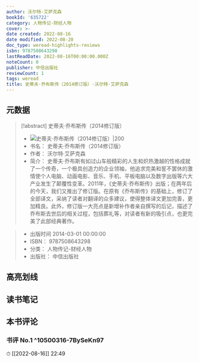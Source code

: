 ```yaml
---
author: 沃尔特·艾萨克森
bookId: '635722'
category: 人物传记-财经人物
cover: >-
date created: 2022-08-16
date modified: 2022-08-20
doc_type: weread-highlights-reviews
isbn: 9787508643298
lastReadDate: 2022-08-16T00:00:00.000Z
noteCount: 0
publisher: 中信出版社
reviewCount: 1
tags: weread
title: 史蒂夫·乔布斯传（2014修订版）-沃尔特·艾萨克森
---
```


## 元数据

> [!abstract] 史蒂夫·乔布斯传（2014修订版）
> - ![ 史蒂夫·乔布斯传（2014修订版）|200](https://wfqqreader-1252317822.image.myqcloud.com/cover/722/635722/t7_635722.jpg)
> - 书名： 史蒂夫·乔布斯传（2014修订版）
> - 作者： 沃尔特·艾萨克森
> - 简介： 史蒂夫·乔布斯有如过山车般精彩的人生和炽热激越的性格成就了一个传奇，一个极具创造力的企业领袖，他追求完美和誓不罢休的激情使个人电脑、动画电影、音乐、手机、平板电脑以及数字出版等六大产业发生了颠覆性变革。2011年，《史蒂夫·乔布斯传》出版；在两年后的今天，我们又推出了修订版。在原有《乔布斯传》的基础上，修订了全部译文，采纳了读者对翻译的众多建议，使得整体译文更加完善，更加精良。此外，修订版一大亮点是新增补作者亲自撰写的后记，描述了乔布斯去世后的相关过程，包括葬礼等，对读者有新的吸引点，也更完美了此部经典著作。

> - 出版时间 2014-03-01 00:00:00
> - ISBN： 9787508643298
> - 分类： 人物传记-财经人物
> - 出版社： 中信出版社

## 高亮划线

## 读书笔记

## 本书评论

### 书评 No.1 ^10500316-7BySeKn97

⏱ [[2022-08-16]] 22:49
